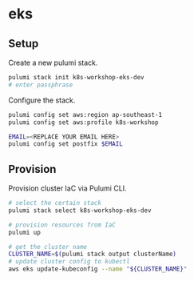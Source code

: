 # eks

## Setup

Create a new pulumi stack.

```bash
pulumi stack init k8s-workshop-eks-dev
# enter passphrase
```

Configure the stack.

```bash
pulumi config set aws:region ap-southeast-1
pulumi config set aws:profile k8s-workshop

EMAIL=<REPLACE YOUR EMAIL HERE>
pulumi config set postfix $EMAIL
```

## Provision

Provision cluster IaC via Pulumi CLI.

```bash
# select the certain stack
pulumi stack select k8s-workshop-eks-dev

# provision resources from IaC
pulumi up

# get the cluster name
CLUSTER_NAME=$(pulumi stack output clusterName)
# update cluster config to kubectl
aws eks update-kubeconfig --name "${CLUSTER_NAME}"
```
